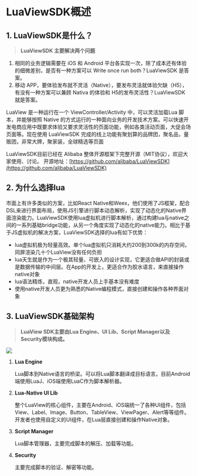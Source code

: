 # LuaViewSDK概述
## 1. LuaViewSDK是什么？

> **LuaViewSDK 主要解决两个问题**

1. 相同的业务逻辑需要在 iOS 和 Android 平台各实现一次，除了成本还有体验的细微差别，是否有一种方案可以 Write once run both？LuaViewSDK 是答案。
2. 移动 APP，要体验发布就不灵活（Native），要发布灵活就体验欠缺（H5），有没有一种方案可以兼顾 Nativa 的体验和 H5的发布灵活性？LuaViewSDK 就是答案。

LuaView 是一种运行在一个 ViewController/Activity 中，可以灵活加载Lua 脚本，并能够按照 Native 的方式运行的一种面向业务的开发技术方案。可以快速开发电商应用中既要求体验又要求灵活性的页面功能，例如各类活动页面，大促会场页面等。现在使用 LuaViewSDK 完成的线上功能有聚划算的品牌团，聚名品，量贩团，非常大牌，聚家装，全球精选等页面

LuaViewSDK目前已经在 Alibaba 整体开源框架下完整开源（MIT协议），欢迎大家使用、讨论。
开源地址：[https://github.com/alibaba/LuaViewSDK](https://github.com/alibaba/LuaViewSDK)

## 2. 为什么选择lua

市面上有许多类似的方案，比如React Native和Weex，他们使用了JS框架，配合DSL来进行界面布局，使用JS引擎进行脚本动态解析，实现了动态化的Native界面渲染能力。LuaViewSDK使用lua虚拟机进行脚本解析，通过构建lua与native之间的一系列基础bridge功能，从另一个角度实现了动态化的native能力。相比于基于JS虚拟机的解决方案，LuaViewSDK选择的lua有如下优势：

- lua虚拟机极为轻量高效。单个lua虚拟机只消耗大约200到300k的内存空间，同屏渲染几十个LuaView没有任何负担
- lua天生就是作为一个极其轻量、可嵌入的设计实现，它更适合做API的封装或是数据传输的中间层。在App的开发上，更适合作为胶水语言，来直接操作native对象
- lua语法精炼，直观，native开发人员上手基本没有难度
- 使用native开发人员更为熟悉的Native编程模式，直接创建和操作各种界面对象

## 3. LuaViewSDK基础架构

> **LuaView SDK主要由Lua Engine、UI Lib、Script Manager以及Security模块构成。**

![](http://gtms03.alicdn.com/tps/i3/TB1wmiNKFXXXXbvXXXXVxDVQFXX-1750-1402.png)

1. **Lua Engine**

   Lua脚本到Native语言的桥梁。可以将Lua脚本翻译成目标语言。目前Android端使用LuaJ、iOS端使用LuaC作为脚本解析器。

2. **Lua-Native UI Lib**

   整个LuaView的核心组件，主要在Android、iOS端统一了各种UI组件，包括View、Label、Image、Button、TableView、ViewPager、Alert等等组件。开发者也使用自定义的UI组件，在Lua层直接创建和操作Native对象。

3. **Script Manager**

   Lua脚本管理器，主要完成脚本的解压、加载等功能。

4. **Security**

   主要完成脚本的验证、解密等功能。
